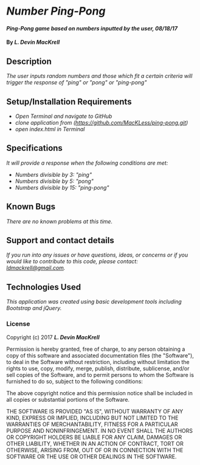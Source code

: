 # _Number Ping-Pong_

#### _Ping-Pong game based on numbers inputted by the user, 08/18/17_

#### By _**L. Devin MacKrell**_

## Description

_The user inputs random numbers and those which fit a certain criteria will trigger the response of "ping" or "pong" or "ping-pong"_

## Setup/Installation Requirements

* _Open Terminal and navigate to GitHub_
* _clone application from (https://github.com/MacKLess/ping-pong.git)_
* _open index.html in Terminal_

## Specifications

_It will provide a response when the following conditions are met:_

* _Numbers divisible by 3: "ping"_
* _Numbers divisible by 5: "pong"_
* _Numbers divisible by 15: "ping-pong"_

## Known Bugs

_There are no known problems at this time._

## Support and contact details

_If you run into any issues or have questions, ideas, or concerns or if you would like to contribute to this code, please contact: ldmackrell@gmail.com._

## Technologies Used

_This application was created using basic development tools including Bootstrap and jQuery._

### License

Copyright (c) 2017 **_L. Devin MacKrell_**

Permission is hereby granted, free of charge, to any person obtaining a copy
of this software and associated documentation files (the "Software"), to deal
in the Software without restriction, including without limitation the rights
to use, copy, modify, merge, publish, distribute, sublicense, and/or sell
copies of the Software, and to permit persons to whom the Software is
furnished to do so, subject to the following conditions:

The above copyright notice and this permission notice shall be included in all
copies or substantial portions of the Software.

THE SOFTWARE IS PROVIDED "AS IS", WITHOUT WARRANTY OF ANY KIND, EXPRESS OR
IMPLIED, INCLUDING BUT NOT LIMITED TO THE WARRANTIES OF MERCHANTABILITY,
FITNESS FOR A PARTICULAR PURPOSE AND NONINFRINGEMENT. IN NO EVENT SHALL THE
AUTHORS OR COPYRIGHT HOLDERS BE LIABLE FOR ANY CLAIM, DAMAGES OR OTHER
LIABILITY, WHETHER IN AN ACTION OF CONTRACT, TORT OR OTHERWISE, ARISING FROM,
OUT OF OR IN CONNECTION WITH THE SOFTWARE OR THE USE OR OTHER DEALINGS IN THE
SOFTWARE.
